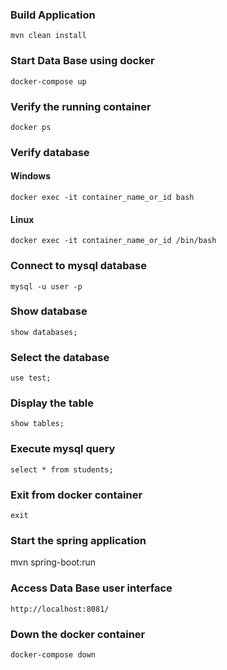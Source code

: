 ### Build Application
    mvn clean install
### Start Data Base using docker

    docker-compose up

### Verify the running container

    docker ps

### Verify database

#### Windows
    docker exec -it container_name_or_id bash

#### Linux
    docker exec -it container_name_or_id /bin/bash

### Connect to mysql database

    mysql -u user -p
### Show database

    show databases;

### Select the database

    use test;

### Display the table

    show tables;

### Execute mysql query

    select * from students;

### Exit from docker container
    exit

### Start the spring application
mvn spring-boot:run

### Access Data Base user interface

    http://localhost:8081/


### Down the docker container

    docker-compose down
